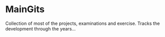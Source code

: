 # MainGits
Collection of most of the projects, examinations and exercise.
Tracks the development through the years...